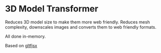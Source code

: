 # 3D Model Transformer
Reduces 3D model size to make them more web friendly.
Reduces mesh complexity, downscales images and converts 
them to web friendly formats.

All done in-memory.

Based on [gltfjsx](https://github.com/pmndrs/gltfjsx)
